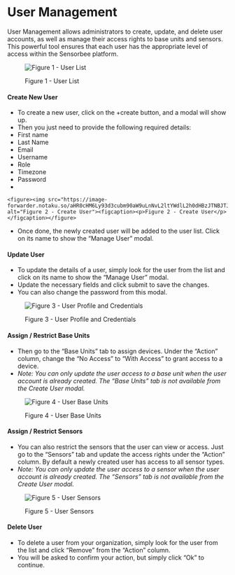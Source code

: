 # User Management

User Management allows administrators to create, update, and delete user accounts, as well as manage their access rights to base units and sensors. This powerful tool ensures that each user has the appropriate level of access within the Sensorbee platform.

<figure><img src="https://image-forwarder.notaku.so/aHR0cHM6Ly93d3cubm90aW9uLnNvL2ltYWdlL2h0dHBzJTNBJTJGJTJGczMtdXMtd2VzdC0yLmFtYXpvbmF3cy5jb20lMkZzZWN1cmUubm90aW9uLXN0YXRpYy5jb20lMkZlMGNhZGQ3My05NTAyLTQwM2UtYmI5Yy05MTExYmUyODAwNWMlMkZVbnRpdGxlZC5wbmc_dGFibGU9YmxvY2smc3BhY2VJZD04YTlhZWQwNi1mODQ0LTRkZTQtYjk2Yi1jMTUyNjkzMWM1NTcmaWQ9NzlhYTcyZGItY2M2NC00YjlhLWJiOWUtODY1ZDA5NzljZDY0JmNhY2hlPXYyJndpZHRoPTEyNTIuNzAwMDczMjQyMTg3NQ==" alt="Figure 1 - User List"><figcaption><p>Figure 1 - User List</p></figcaption></figure>

#### Create New User <a href="#id-795163b28a5144a89b2720bb427e995c" id="id-795163b28a5144a89b2720bb427e995c"></a>

* To create a new user, click on the +create button, and a modal will show up.
* Then you just need to provide the following required details:
* First name
* Last Name
* Email
* Username
* Role
* Timezone
* Password
*

    <figure><img src="https://image-forwarder.notaku.so/aHR0cHM6Ly93d3cubm90aW9uLnNvL2ltYWdlL2h0dHBzJTNBJTJGJTJGczMtdXMtd2VzdC0yLmFtYXpvbmF3cy5jb20lMkZzZWN1cmUubm90aW9uLXN0YXRpYy5jb20lMkY5ZDlkOTQ2Mi01MTQ3LTRmZGItOGJhZi0wMDVkYTQwOThkOWMlMkZVbnRpdGxlZC5wbmc_dGFibGU9YmxvY2smc3BhY2VJZD04YTlhZWQwNi1mODQ0LTRkZTQtYjk2Yi1jMTUyNjkzMWM1NTcmaWQ9YmI2ZDJkOGMtNDkxZS00Y2M5LWE3ZjQtNjg2YjJmMTVkMDUxJmNhY2hlPXYyJndpZHRoPTExNDUuOTc0OTc1NTg1OTM3NQ==" alt="Figure 2 - Create User"><figcaption><p>Figure 2 - Create User</p></figcaption></figure>
* Once done, the newly created user will be added to the user list. Click on its name to show the “Manage User” modal.

#### Update User <a href="#id-524a70c3fa2442b7a00ad48595b9a0a8" id="id-524a70c3fa2442b7a00ad48595b9a0a8"></a>

* To update the details of a user, simply look for the user from the list and click on its name to show the “Manage User” modal.
* Update the necessary fields and click submit to save the changes.
* You can also change the password from this modal.

<figure><img src="https://image-forwarder.notaku.so/aHR0cHM6Ly93d3cubm90aW9uLnNvL2ltYWdlL2h0dHBzJTNBJTJGJTJGczMtdXMtd2VzdC0yLmFtYXpvbmF3cy5jb20lMkZzZWN1cmUubm90aW9uLXN0YXRpYy5jb20lMkY5ZmZjN2M0Yy1mYzI3LTRmYmMtOWE2MC00ZjE1OTM2OGMyNWIlMkZVbnRpdGxlZC5wbmc_dGFibGU9YmxvY2smc3BhY2VJZD04YTlhZWQwNi1mODQ0LTRkZTQtYjk2Yi1jMTUyNjkzMWM1NTcmaWQ9MDRlZGE4YTgtMjI3ZC00Mjg0LTlkN2EtNmZkZGIwM2E5NTJjJmNhY2hlPXYyJndpZHRoPTEyMDEuOTc0OTc1NTg1OTM3NQ==" alt="Figure 3 - User Profile and Credentials"><figcaption><p>Figure 3 - User Profile and Credentials</p></figcaption></figure>

#### Assign / Restrict Base Units <a href="#id-3c2a181ac8144fb9baab0a6f98f6a085" id="id-3c2a181ac8144fb9baab0a6f98f6a085"></a>

* Then go to the “Base Units” tab to assign devices. Under the “Action” column, change the “No Access” to “With Access” to grant access to a device.
* _Note:_ _You can only update the user access to a base unit when the user account is already created. The “Base Units” tab is not available from the Create User modal._

<figure><img src="https://image-forwarder.notaku.so/aHR0cHM6Ly93d3cubm90aW9uLnNvL2ltYWdlL2h0dHBzJTNBJTJGJTJGczMtdXMtd2VzdC0yLmFtYXpvbmF3cy5jb20lMkZzZWN1cmUubm90aW9uLXN0YXRpYy5jb20lMkZmNmRjN2FlYi1kODExLTQxYmUtYjE5MC1jZjFkYjZjYTE4YWQlMkZVbnRpdGxlZC5wbmc_dGFibGU9YmxvY2smc3BhY2VJZD04YTlhZWQwNi1mODQ0LTRkZTQtYjk2Yi1jMTUyNjkzMWM1NTcmaWQ9OWMyMTQ4MzctYTA5Mi00ZWI4LWExM2MtYWQ3N2YzMzk2MTZjJmNhY2hlPXYyJndpZHRoPTEyNTIuNzU=" alt="Figure 4 - User Base Units"><figcaption><p>Figure 4 - User Base Units</p></figcaption></figure>

#### Assign / Restrict Sensors <a href="#id-9e6c24f1c73e4ac6b37d95198c1770ae" id="id-9e6c24f1c73e4ac6b37d95198c1770ae"></a>

* You can also restrict the sensors that the user can view or access. Just go to the “Sensors” tab and update the access rights under the “Action” column. By default a newly created user has access to all sensor types.
* _Note:_ _You can only update the user access to a sensor when the user account is already created. The “Sensors” tab is not available from the Create User modal._

<figure><img src="https://image-forwarder.notaku.so/aHR0cHM6Ly93d3cubm90aW9uLnNvL2ltYWdlL2h0dHBzJTNBJTJGJTJGcHJvZC1maWxlcy1zZWN1cmUuczMudXMtd2VzdC0yLmFtYXpvbmF3cy5jb20lMkY4YTlhZWQwNi1mODQ0LTRkZTQtYjk2Yi1jMTUyNjkzMWM1NTclMkYxMjBiMWExYi02MTYwLTRmNTktYmU3MC0yMDBkNzk3NzRmNzklMkZVbnRpdGxlZC5wbmc_dGFibGU9YmxvY2smc3BhY2VJZD04YTlhZWQwNi1mODQ0LTRkZTQtYjk2Yi1jMTUyNjkzMWM1NTcmaWQ9N2UzYTllZTctNjIzYS00MDY2LTk5YzYtN2U3ODU4ZDZlY2M5JmNhY2hlPXYyJndpZHRoPTEyNTIuNzc1MDI0NDE0MDYyNQ==" alt="Figure 5 - User Sensors"><figcaption><p>Figure 5 - User Sensors</p></figcaption></figure>

#### Delete User <a href="#id-25a728b5970c4c02bd9922d9215e2f0e" id="id-25a728b5970c4c02bd9922d9215e2f0e"></a>

* To delete a user from your organization, simply look for the user from the list and click “Remove” from the “Action” column.
* You will be asked to confirm your action, but simply click “Ok” to continue.
